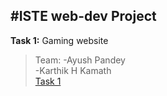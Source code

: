 #ISTE web-dev Project
---
**Task 1:** Gaming website  

>Team: -Ayush Pandey   
       -Karthik H Kamath   
[Task 1](https://karthikhkamath.github.io/WebDevProject/)
